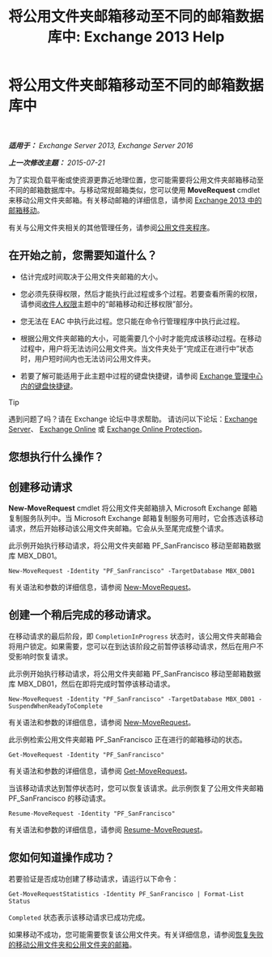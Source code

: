 ﻿---
title: '将公用文件夹邮箱移动至不同的邮箱数据库中: Exchange 2013 Help'
TOCTitle: 将公用文件夹邮箱移动至不同的邮箱数据库中
ms:assetid: 67601d45-4824-4ae6-9a7e-b645ec3af4d3
ms:mtpsurl: https://technet.microsoft.com/zh-cn/library/JJ906434(v=EXCHG.150)
ms:contentKeyID: 51408236
ms.date: 01/11/2018
mtps_version: v=EXCHG.150
ms.translationtype: HT
---

# 将公用文件夹邮箱移动至不同的邮箱数据库中

 

_**适用于：** Exchange Server 2013, Exchange Server 2016_

_**上一次修改主题：** 2015-07-21_

为了实现负载平衡或使资源更靠近地理位置，您可能需要将公用文件夹邮箱移动至不同的邮箱数据库中。与移动常规邮箱类似，您可以使用 **MoveRequest** cmdlet 来移动公用文件夹邮箱。有关移动邮箱的详细信息，请参阅 [Exchange 2013 中的邮箱移动](mailbox-moves-in-exchange-2013-exchange-2013-help.md)。

有关与公用文件夹相关的其他管理任务，请参阅[公用文件夹程序](public-folder-procedures-exchange-2013-help.md)。

## 在开始之前，您需要知道什么？

  - 估计完成时间取决于公用文件夹邮箱的大小。

  - 您必须先获得权限，然后才能执行此过程或多个过程。若要查看所需的权限，请参阅[收件人权限](recipients-permissions-exchange-2013-help.md)主题中的“邮箱移动和迁移权限”部分。

  - 您无法在 EAC 中执行此过程。您只能在命令行管理程序中执行此过程。

  - 根据公用文件夹邮箱的大小，可能需要几个小时才能完成该移动过程。在移动过程中，用户将无法访问公用文件夹。当文件夹处于“完成正在进行中”状态时，用户短时间内也无法访问公用文件夹。

  - 若要了解可能适用于此主题中过程的键盘快捷键，请参阅 [Exchange 管理中心内的键盘快捷键](keyboard-shortcuts-in-the-exchange-admin-center-exchange-online-protection-help.md)。

> [!TIP]  
> 遇到问题了吗？请在 Exchange 论坛中寻求帮助。 请访问以下论坛：<a href="https://go.microsoft.com/fwlink/p/?linkid=60612">Exchange Server</a>、 <a href="https://go.microsoft.com/fwlink/p/?linkid=267542">Exchange Online</a> 或 <a href="https://go.microsoft.com/fwlink/p/?linkid=285351">Exchange Online Protection</a>。


## 您想执行什么操作？

## 创建移动请求

**New-MoveRequest** cmdlet 将公用文件夹邮箱排入 Microsoft Exchange 邮箱复制服务队列中。当 Microsoft Exchange 邮箱复制服务可用时，它会拣选该移动请求，然后开始移动该公用文件夹邮箱。它会从头至尾完成整个请求。

此示例开始执行移动请求，将公用文件夹邮箱 PF\_SanFrancisco 移动至邮箱数据库 MBX\_DB01。

    New-MoveRequest -Identity "PF_SanFrancisco" -TargetDatabase MBX_DB01

有关语法和参数的详细信息，请参阅 [New-MoveRequest](https://technet.microsoft.com/zh-cn/library/dd351123\(v=exchg.150\))。

## 创建一个稍后完成的移动请求。

在移动请求的最后阶段，即 `CompletionInProgress` 状态时，该公用文件夹邮箱会将用户锁定。如果需要，您可以在到达该阶段之前暂停该移动请求，然后在用户不受影响时恢复请求。

此示例开始执行移动请求，将公用文件夹邮箱 PF\_SanFrancisco 移动至邮箱数据库 MBX\_DB01，然后在即将完成时暂停该移动请求。

    New-MoveRequest -Identity "PF_SanFrancisco" -TargetDatabase MBX_DB01 -SuspendWhenReadyToComplete

有关语法和参数的详细信息，请参阅 [New-MoveRequest](https://technet.microsoft.com/zh-cn/library/dd351123\(v=exchg.150\))。

此示例检索公用文件夹邮箱 PF\_SanFrancisco 正在进行的邮箱移动的状态。

    Get-MoveRequest -Identity "PF_SanFrancisco"

有关语法和参数的详细信息，请参阅 [Get-MoveRequest](https://technet.microsoft.com/zh-cn/library/dd335227\(v=exchg.150\))。

当该移动请求达到暂停状态时，您可以恢复该请求。此示例恢复了公用文件夹邮箱 PF\_SanFrancisco 的移动请求。

    Resume-MoveRequest -Identity "PF_SanFrancisco"

有关语法和参数的详细信息，请参阅 [Resume-MoveRequest](https://technet.microsoft.com/zh-cn/library/ee332320\(v=exchg.150\))。

## 您如何知道操作成功？

若要验证是否成功创建了移动请求，请运行以下命令：

    Get-MoveRequestStatistics -Identity PF_SanFrancisco | Format-List Status

`Completed` 状态表示该移动请求已成功完成。

如果移动不成功，您可能需要恢复该公用文件夹。有关详细信息，请参阅[恢复失败的移动公用文件夹和公用文件夹的邮箱](restore-public-folders-and-public-folder-mailboxes-from-failed-moves-exchange-2013-help.md)。

